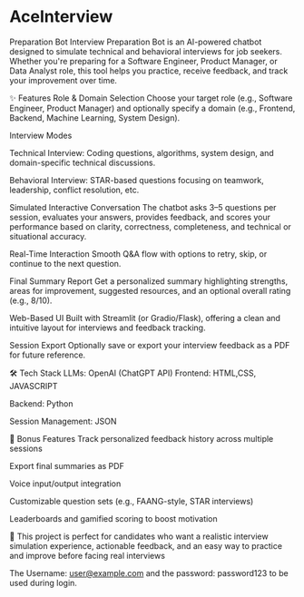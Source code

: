 # AceInterview
Preparation Bot
Interview Preparation Bot is an AI-powered chatbot designed to simulate technical and behavioral interviews for job seekers. Whether you're preparing for a Software Engineer, Product Manager, or Data Analyst role, this tool helps you practice, receive feedback, and track your improvement over time.

✨ Features
Role & Domain Selection
Choose your target role (e.g., Software Engineer, Product Manager) and optionally specify a domain (e.g., Frontend, Backend, Machine Learning, System Design).

Interview Modes

Technical Interview: Coding questions, algorithms, system design, and domain-specific technical discussions.

Behavioral Interview: STAR-based questions focusing on teamwork, leadership, conflict resolution, etc.

Simulated Interactive Conversation
The chatbot asks 3–5 questions per session, evaluates your answers, provides feedback, and scores your performance based on clarity, correctness, completeness, and technical or situational accuracy.

Real-Time Interaction
Smooth Q&A flow with options to retry, skip, or continue to the next question.

Final Summary Report
Get a personalized summary highlighting strengths, areas for improvement, suggested resources, and an optional overall rating (e.g., 8/10).

Web-Based UI
Built with Streamlit (or Gradio/Flask), offering a clean and intuitive layout for interviews and feedback tracking.

Session Export
Optionally save or export your interview feedback as a PDF for future reference.

🛠 Tech Stack
LLMs: OpenAI (ChatGPT API)
Frontend: HTML,CSS, JAVASCRIPT

Backend: Python

Session Management:  JSON



🚀 Bonus Features
Track personalized feedback history across multiple sessions

Export final summaries as PDF

Voice input/output integration

Customizable question sets (e.g., FAANG-style, STAR interviews)

Leaderboards and gamified scoring to boost motivation

📌 This project is perfect for candidates who want a realistic interview simulation experience, actionable feedback, and an easy way to practice and improve before facing real interviews

The Username: user@example.com and the password: password123 to be used during login.


